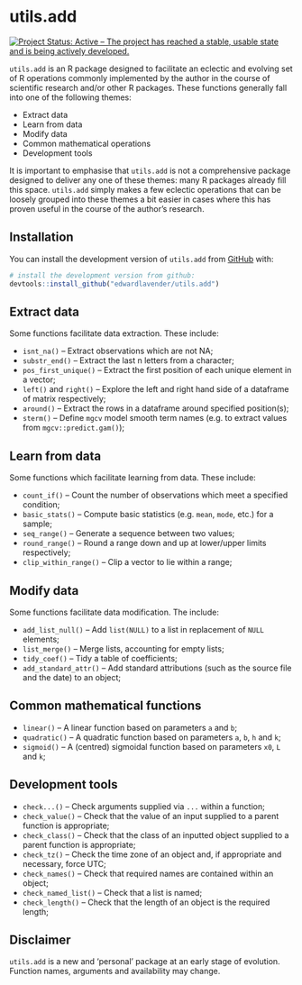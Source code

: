 
# utils.add

[![Project Status: Active – The project has reached a stable, usable
state and is being actively
developed.](https://www.repostatus.org/badges/latest/active.svg)](https://www.repostatus.org/#active)

`utils.add` is an R package designed to facilitate an eclectic and
evolving set of R operations commonly implemented by the author in the
course of scientific research and/or other R packages. These functions
generally fall into one of the following themes:

  - Extract data
  - Learn from data
  - Modify data
  - Common mathematical operations
  - Development tools

It is important to emphasise that `utils.add` is not a comprehensive
package designed to deliver any one of these themes: many R packages
already fill this space. `utils.add` simply makes a few eclectic
operations that can be loosely grouped into these themes a bit easier in
cases where this has proven useful in the course of the author’s
research.

## Installation

You can install the development version of `utils.add` from
[GitHub](https://github.com/) with:

``` r
# install the development version from github:
devtools::install_github("edwardlavender/utils.add")
```

## Extract data

Some functions facilitate data extraction. These include:

  - `isnt_na()` – Extract observations which are not NA;
  - `substr_end()` – Extract the last n letters from a character;
  - `pos_first_unique()` – Extract the first position of each unique
    element in a vector;
  - `left()` and `right()` – Explore the left and right hand side of a
    dataframe of matrix respectively;
  - `around()` – Extract the rows in a dataframe around specified
    position(s);
  - `sterm()` – Define `mgcv` model smooth term names (e.g. to extract
    values from `mgcv::predict.gam()`);

## Learn from data

Some functions which facilitate learning from data. These include:

  - `count_if()` – Count the number of observations which meet a
    specified condition;
  - `basic_stats()` – Compute basic statistics (e.g. `mean`, `mode`,
    etc.) for a sample;
  - `seq_range()` – Generate a sequence between two values;
  - `round_range()` – Round a range down and up at lower/upper limits
    respectively;
  - `clip_within_range()` – Clip a vector to lie within a range;

## Modify data

Some functions facilitate data modification. The include:

  - `add_list_null()` – Add `list(NULL)` to a list in replacement of
    `NULL` elements;
  - `list_merge()` – Merge lists, accounting for empty lists;
  - `tidy_coef()` – Tidy a table of coefficients;
  - `add_standard_attr()` – Add standard attributions (such as the
    source file and the date) to an object;

## Common mathematical functions

  - `linear()` – A linear function based on parameters `a` and `b`;
  - `quadratic()` – A quadratic function based on parameters `a`, `b`,
    `h` and `k`;
  - `sigmoid()` – A (centred) sigmoidal function based on parameters
    `x0`, `L` and `k`;

## Development tools

  - `check...()` – Check arguments supplied via `...` within a function;
  - `check_value()` – Check that the value of an input supplied to a
    parent function is appropriate;
  - `check_class()` – Check that the class of an inputted object
    supplied to a parent function is appropriate;
  - `check_tz()` – Check the time zone of an object and, if appropriate
    and necessary, force UTC;
  - `check_names()` – Check that required names are contained within an
    object;
  - `check_named_list()` – Check that a list is named;
  - `check_length()` – Check that the length of an object is the
    required length;

## Disclaimer

`utils.add` is a new and ‘personal’ package at an early stage of
evolution. Function names, arguments and availability may change.
